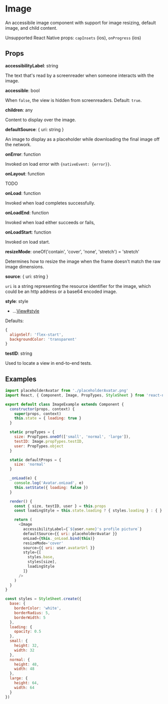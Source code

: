# Image

An accessibile image component with support for image resizing, default image,
and child content.

Unsupported React Native props:
`capInsets` (ios),
`onProgress` (ios)

## Props

**accessibilityLabel**: string

The text that's read by a screenreader when someone interacts with the image.

**accessible**: bool

When `false`, the view is hidden from screenreaders. Default: `true`.

**children**: any

Content to display over the image.

**defaultSource**: { uri: string }

An image to display as a placeholder while downloading the final image off the network.

**onError**: function

Invoked on load error with `{nativeEvent: {error}}`.

**onLayout**: function

TODO

**onLoad**: function

Invoked when load completes successfully.

**onLoadEnd**: function

Invoked when load either succeeds or fails,

**onLoadStart**: function

Invoked on load start.

**resizeMode**: oneOf('contain', 'cover', 'none', 'stretch') = 'stretch'

Determines how to resize the image when the frame doesn't match the raw image
dimensions.

**source**: { uri: string }

`uri` is a string representing the resource identifier for the image, which
could be an http address or a base64 encoded image.

**style**: style

+ ...[View#style](View.md)

Defaults:

```js
{
  alignSelf: 'flex-start',
  backgroundColor: 'transparent'
}
```

**testID**: string

Used to locate a view in end-to-end tests.

## Examples

```js
import placeholderAvatar from './placeholderAvatar.png'
import React, { Component, Image, PropTypes, StyleSheet } from 'react-native-web'

export default class ImageExample extends Component {
  constructor(props, context) {
    super(props, context)
    this.state = { loading: true }
  }

  static propTypes = {
    size: PropTypes.oneOf(['small', 'normal', 'large']),
    testID: Image.propTypes.testID,
    user: PropTypes.object
  }

  static defaultProps = {
    size: 'normal'
  }

  _onLoad(e) {
    console.log('Avatar.onLoad', e)
    this.setState({ loading: false })
  }

  render() {
    const { size, testID, user } = this.props
    const loadingStyle = this.state.loading ? { styles.loading } : { }

    return (
      <Image
        accessibilityLabel={`${user.name}'s profile picture`}
        defaultSource={{ uri: placeholderAvatar }}
        onLoad={this._onLoad.bind(this)}
        resizeMode='cover'
        source={{ uri: user.avatarUrl }}
        style={[
          styles.base,
          styles[size],
          loadingStyle
        ]}
      />
    )
  }
}

const styles = StyleSheet.create({
  base: {
    borderColor: 'white',
    borderRadius: 5,
    borderWidth: 5
  },
  loading: {
    opacity: 0.5
  },
  small: {
    height: 32,
    width: 32
  },
  normal: {
    height: 48,
    width: 48
  },
  large: {
    height: 64,
    width: 64
  }
})
```
